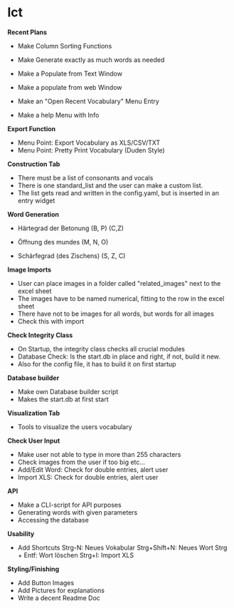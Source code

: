# lct

**Recent Plans**

- Make Column Sorting Functions

- Make Generate exactly as much words as needed

- Make a Populate from Text Window

- Make a populate from web Window

- Make an "Open Recent Vocabulary" Menu Entry

- Make a help Menu with Info



**Export Function**
- Menu Point: Export Vocabulary as XLS/CSV/TXT
- Menu Point: Pretty Print Vocabulary (Duden Style)


**Construction Tab**
- There must be a list of consonants and vocals
- There is one standard_list and the user can make 
a custom list.
- The list gets read and written in the config.yaml,
but is inserted in an entry widget

**Word Generation**
-  Härtegrad der Betonung (B, P) (C,Z)
	
-  Öffnung des mundes (M, N, O)

-  Schärfegrad (des Zischens) (S, Z, C)

**Image Imports**

- User can place images in a folder called "related_images" next to the excel sheet
- The images have to be named numerical, fitting to the row in the excel sheet
- There have not to be images for all words, but words for all images
- Check this with import

**Check Integrity Class**
- On Startup, the integrity class checks all crucial modules
- Database Check: Is the start.db in place and right,
if not, build it new.
- Also for the config file, it has to build it on first startup

**Database builder**
- Make own Database builder script
- Makes the start.db at first start


**Visualization Tab**
- Tools to visualize the users vocabulary

**Check User Input**
- Make user not able to type in more than 255 characters
- Check images from the user if too big etc...
- Add/Edit Word: Check for double entries, alert user
- Import XLS: Check for double entries, alert user

**API**
- Make a CLI-script for API purposes
- Generating words with given parameters
- Accessing the database

**Usability**
- Add Shortcuts
Strg-N: Neues Vokabular
Strg+Shift+N: Neues Wort
Strg + Entf: Wort löschen
Strg+I: Import XLS

**Styling/Finishing**
- Add Button Images
- Add Pictures for explanations
- Write a decent Readme Doc



